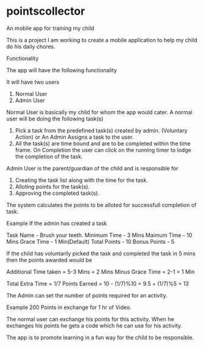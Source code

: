 # pointscollector
An mobile app for training my child

This is a project I am working to create a mobile application to help my child do his daily chores.

Functionality

The app will have the following functionality

It will have two users

1. Normal User
2. Admin User

Normal User is basically my child for whom the app would cater. A normal user will be doing the following task(s)

1. Pick a task from the predefined task(s) created by admin. (Voluntary Action) or An Admin Assigns a task to the user.
2. All the task(s) are time bound and are to be completed within the time frame. On Completion the user can click on the running timer to
lodge the completion of the task.

Admin User is the parent/guardian of the child and is responsible for 
1. Creating the task list along with the time for the task.
2. Alloting points for the task(s).
3. Approving the completed task(s).

The system calculates the points to be alloted for successfull completion of task.

Example
If the admin has created a task 

Task Name - Brush your teeth.
Minimum Time - 3 Mins
Maimum Time - 10 Mins
Grace Time - 1 Min(Default)
Total Points - 10
Bonus Points - 5

If the child has voluntarily picked the task and completed the task in 5 mins then the points awarded would be

Additional Time taken = 5-3 Mins = 2 Mins
Minus Grace Time = 2-1 = 1 Min

Total Extra Time = 1/7 
Points Earned = 10 - (1/7)%10 = 9.5 + (1/7)%5 = 13

The Admin can set the number of points required for an activity.

Example 
200 Points in exchange for 1 hr of Video.

The normal user can exchange his points for this activity. When he exchanges his points he gets a code which he can use for his activity.

The app is to promote learning in a fun way for the child to be responsible.

